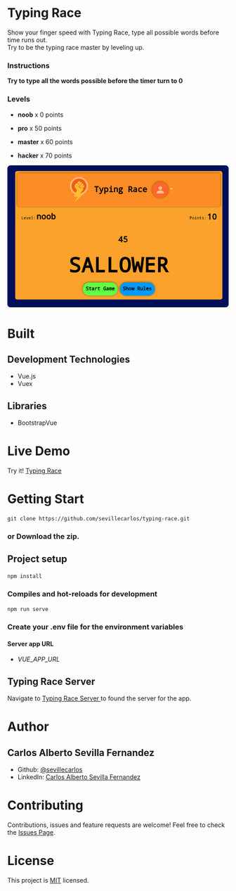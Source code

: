# Typing Race
Show your finger speed with Typing Race, type all possible words before time runs out.<br>
Try to be the typing race master by leveling up.

### Instructions
**Try to type all the words possible before the timer turn to 0**

### Levels
* **noob** x 0 points

* **pro** x 50 points

* **master** x 60 points

* **hacker** x 70 points

![Typing Race Image!](/assets/images/typing-race-image.png "Typing Race")

# Built
## Development Technologies
- Vue.js 
- Vuex
## Libraries
- BootstrapVue

# Live Demo
Try it! [Typing Race ](https://typing-race-app.netlify.app/)

# Getting Start
```
git clone https://github.com/sevillecarlos/typing-race.git
```
### or Download the zip.
## Project setup
```
npm install
```
### Compiles and hot-reloads for development
```
npm run serve
```
### Create your .env file for the environment variables
#### Server app URL
* *VUE_APP_URL*

## Typing Race Server
Navigate to [Typing Race Server ](https://github.com/sevillecarlos/typing-race-beckend) to found the server for the app.

# Author
## Carlos Alberto Sevilla Fernandez
* Github: [@sevillecarlos](https://github.com/sevillecarlos)
* LinkedIn: [Carlos Alberto Sevilla Fernandez](https://github.com/sevillecarlos)

# Contributing
Contributions, issues and feature requests are welcome!
Feel free to check the [Issues Page](https://github.com/sevillecarlos/typing-race/issues).

# License
This project is [MIT](https://opensource.org/licenses/MIT) licensed.



